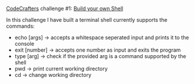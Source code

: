 [CodeCrafters](https://codecrafters.io/) challenge #1: [Build your own Shell](https://app.codecrafters.io/courses/shell/overview?_gl=1*1nynaxf*_ga*MTY2NDEyMzE0OS4xNzI1OTczMjQx*_ga_N8D6K4M2HE*MTcyNTk3MzI0MS4xLjAuMTcyNTk3MzI0MS4wLjAuMA..)

In this challenge I have built a terminal shell currently supports the commands:
- echo [args] -> accepts a whitespace seperated input and prints it to the console
- exit [number] -> accepts one number as input and exits the program
- type [arg] -> check if the provided arg is a command supported by the shell
- pwd -> print current working directory
- cd -> change working directory 